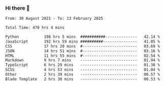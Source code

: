 ### Hi there 👋

<!--
**dominoto/dominoto** is a ✨ _special_ ✨ repository because its `README.md` (this file) appears on your GitHub profile.

Here are some ideas to get you started:

- 🔭 I’m currently working on ...
- 🌱 I’m currently learning ...
- 👯 I’m looking to collaborate on ...
- 🤔 I’m looking for help with ...
- 💬 Ask me about ...
- 📫 How to reach me: ...
- 😄 Pronouns: ...
- ⚡ Fun fact: ...
-->
<!--START_SECTION:waka-->

```txt
From: 30 August 2021 - To: 13 February 2025

Total Time: 470 hrs 4 mins

Python           198 hrs 5 mins  ###########--------------   42.14 %
JavaScript       192 hrs 59 mins ##########---------------   41.05 %
CSS              17 hrs 20 mins  #------------------------   03.69 %
JSON             14 hrs 51 mins  #------------------------   03.16 %
HTML             11 hrs 55 mins  #------------------------   02.54 %
Markdown         9 hrs 7 mins    -------------------------   01.94 %
TypeScript       6 hrs 29 mins   -------------------------   01.38 %
SCSS             4 hrs 53 mins   -------------------------   01.04 %
Other            2 hrs 39 mins   -------------------------   00.57 %
Blade Template   2 hrs 30 mins   -------------------------   00.53 %
```

<!--END_SECTION:waka-->
